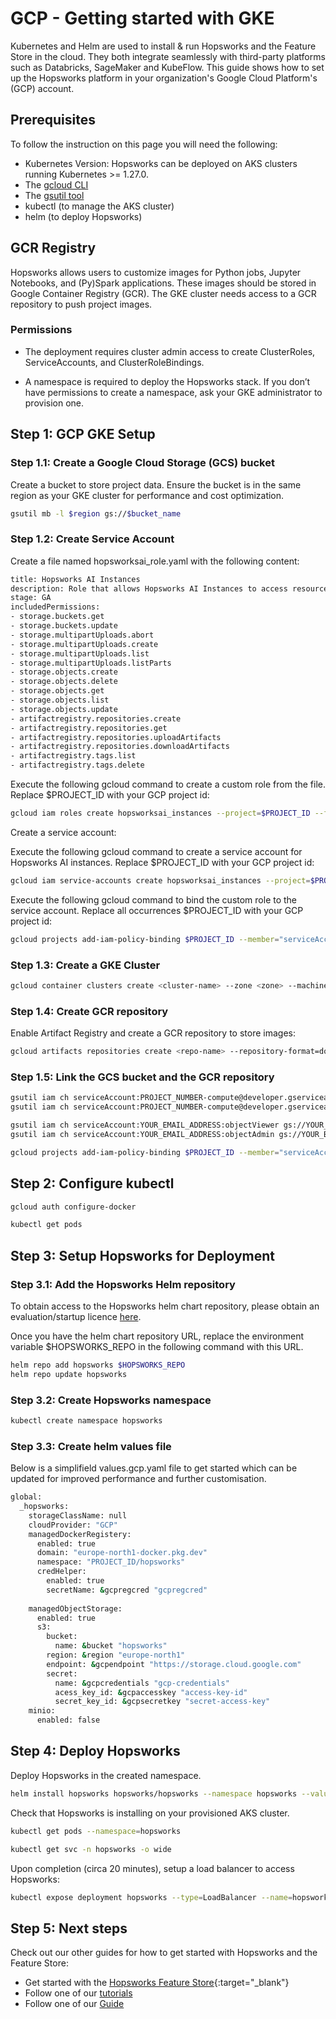 # GCP - Getting started with GKE

Kubernetes and Helm are used to install & run Hopsworks and the Feature Store
in the cloud. They both integrate seamlessly with third-party platforms such as Databricks,
SageMaker and KubeFlow. This guide shows how to set up the Hopsworks platform in your organization's Google Cloud Platform's (GCP) account.


## Prerequisites

To follow the instruction on this page you will need the following:

- Kubernetes Version: Hopsworks can be deployed on AKS clusters running Kubernetes >= 1.27.0.
- The [gcloud CLI](https://cloud.google.com/sdk/gcloud)
- The [gsutil tool](https://cloud.google.com/storage/docs/gsutil)
- kubectl (to manage the AKS cluster)
- helm (to deploy Hopsworks)

## GCR Registry

Hopsworks allows users to customize images for Python jobs, Jupyter Notebooks, and (Py)Spark applications. These images should be stored in Google Container Registry (GCR). The GKE cluster needs access to a GCR repository to push project images.

### Permissions

- The deployment requires cluster admin access to create ClusterRoles, ServiceAccounts, and ClusterRoleBindings.

- A namespace is required to deploy the Hopsworks stack. If you don’t have permissions to create a namespace, ask your GKE administrator to provision one.


## Step 1: GCP GKE Setup

### Step 1.1: Create a Google Cloud Storage (GCS) bucket

Create a bucket to store project data. Ensure the bucket is in the same region as your GKE cluster for performance and cost optimization.

```bash
gsutil mb -l $region gs://$bucket_name
```

### Step 1.2: Create Service Account

Create a file named hopsworksai_role.yaml with the following content:

```bash
title: Hopsworks AI Instances
description: Role that allows Hopsworks AI Instances to access resources
stage: GA
includedPermissions:
- storage.buckets.get
- storage.buckets.update
- storage.multipartUploads.abort
- storage.multipartUploads.create
- storage.multipartUploads.list
- storage.multipartUploads.listParts
- storage.objects.create
- storage.objects.delete
- storage.objects.get
- storage.objects.list
- storage.objects.update
- artifactregistry.repositories.create
- artifactregistry.repositories.get
- artifactregistry.repositories.uploadArtifacts
- artifactregistry.repositories.downloadArtifacts
- artifactregistry.tags.list
- artifactregistry.tags.delete
```

Execute the following gcloud command to create a custom role from the file. Replace $PROJECT_ID with your GCP project id:

```bash
gcloud iam roles create hopsworksai_instances --project=$PROJECT_ID --file=hopsworksai_role.yaml
```

Create a service account:

Execute the following gcloud command to create a service account for Hopsworks AI instances. Replace $PROJECT_ID with your GCP project id:

```bash
gcloud iam service-accounts create hopsworksai_instances --project=$PROJECT_ID --description="Service account for Hopsworks AI instances" --display-name="Hopsworks AI instances"
```

Execute the following gcloud command to bind the custom role to the service account. Replace all occurrences $PROJECT_ID with your GCP project id:

```bash
gcloud projects add-iam-policy-binding $PROJECT_ID --member="serviceAccount:hopsworks-ai-instances@$PROJECT_ID.iam.gserviceaccount.com" --role="projects/$PROJECT_ID/roles/hopsworksai_instances"
```


### Step 1.3: Create a GKE Cluster

```bash
gcloud container clusters create <cluster-name> --zone <zone> --machine-type n2-standard-8 --num-nodes 3 --enable-ip-alias --service-account my-service-account@my-project.iam.gserviceaccount.com
```

### Step 1.4: Create GCR repository

Enable Artifact Registry and create a GCR repository to store images:

```bash
gcloud artifacts repositories create <repo-name> --repository-format=docker --location=<region>
```

### Step 1.5: Link the GCS bucket and the GCR repository

```bash
gsutil iam ch serviceAccount:PROJECT_NUMBER-compute@developer.gserviceaccount.com:objectViewer gs://YOUR_BUCKET_NAME
gsutil iam ch serviceAccount:PROJECT_NUMBER-compute@developer.gserviceaccount.com:objectAdmin gs://YOUR_BUCKET_NAME

gsutil iam ch serviceAccount:YOUR_EMAIL_ADDRESS:objectViewer gs://YOUR_BUCKET_NAME
gsutil iam ch serviceAccount:YOUR_EMAIL_ADDRESS:objectAdmin gs://YOUR_BUCKET_NAME

gcloud projects add-iam-policy-binding $PROJECT_ID --member="serviceAccount:SERVICE_ACCOUNT_EMAIL" --role="roles/storage.objectViewer"
```

## Step 2: Configure kubectl

```bash
gcloud auth configure-docker

kubectl get pods
```

## Step 3: Setup Hopsworks for Deployment

### Step 3.1: Add the Hopsworks Helm repository

To obtain access to the Hopsworks helm chart repository, please obtain 
an evaluation/startup licence [here](https://www.hopsworks.ai/try).

Once you have the helm chart repository URL, replace the environment
variable $HOPSWORKS_REPO in the following command with this URL.

```bash
helm repo add hopsworks $HOPSWORKS_REPO
helm repo update hopsworks
```

### Step 3.2: Create Hopsworks namespace

```bash
kubectl create namespace hopsworks
```

### Step 3.3: Create helm values file

Below is a simplifield values.gcp.yaml file to get started which can be updated for improved performance and further customisation.

```bash
global:
  _hopsworks:
    storageClassName: null
    cloudProvider: "GCP"
    managedDockerRegistery:
      enabled: true
      domain: "europe-north1-docker.pkg.dev"
      namespace: "PROJECT_ID/hopsworks"
      credHelper:
        enabled: true
        secretName: &gcpregcred "gcpregcred"
    
    managedObjectStorage:
      enabled: true
      s3:
        bucket: 
          name: &bucket "hopsworks"
        region: &region "europe-north1"
        endpoint: &gcpendpoint "https://storage.cloud.google.com"
        secret:
          name: &gcpcredentials "gcp-credentials"
          acess_key_id: &gcpaccesskey "access-key-id"
          secret_key_id: &gcpsecretkey "secret-access-key"
    minio:
      enabled: false
```

## Step 4: Deploy Hopsworks

Deploy Hopsworks in the created namespace.

```bash
helm install hopsworks hopsworks/hopsworks --namespace hopsworks --values values.gcp.yaml --timeout=600s
```

Check that Hopsworks is installing on your provisioned AKS cluster.

```bash
kubectl get pods --namespace=hopsworks

kubectl get svc -n hopsworks -o wide
```

Upon completion (circa 20 minutes), setup a load balancer to access Hopsworks:

```bash
kubectl expose deployment hopsworks --type=LoadBalancer --name=hopsworks-service --namespace <namespace>
```


## Step 5: Next steps

Check out our other guides for how to get started with Hopsworks and the Feature Store:

* Get started with the [Hopsworks Feature Store](https://colab.research.google.com/github/logicalclocks/hopsworks-tutorials/blob/master/quickstart.ipynb){:target="_blank"}
* Follow one of our [tutorials](../../tutorials/index.md)
* Follow one of our [Guide](../../user_guides/index.md)
